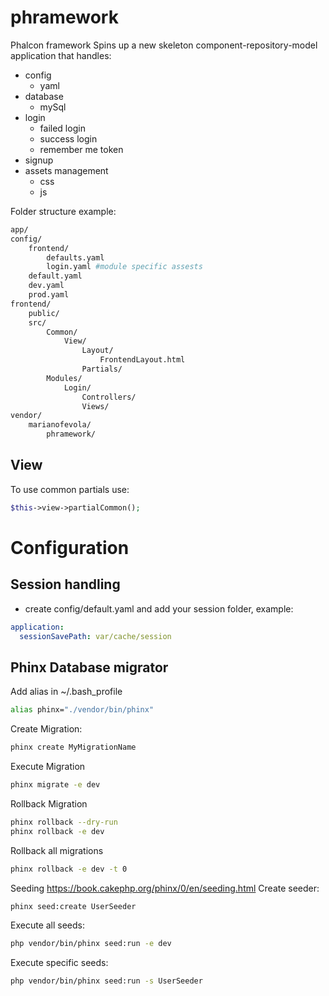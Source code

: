 # phramework
Phalcon framework
Spins up a new skeleton component-repository-model application that handles:
- config
    - yaml
- database
    - mySql
- login
    - failed login
    - success login
    - remember me token
- signup
- assets management
    - css
    - js

Folder structure example:
```bash
app/
config/
    frontend/
        defaults.yaml
        login.yaml #module specific assests
    default.yaml
    dev.yaml
    prod.yaml
frontend/
    public/
    src/
        Common/
            View/
                Layout/
                    FrontendLayout.html
                Partials/
        Modules/
            Login/
                Controllers/
                Views/
vendor/
    marianofevola/
        phramework/
```
## View
To use common partials use:
```php
$this->view->partialCommon();
```
# Configuration
## Session handling
- create config/default.yaml and add your session folder, example:
```yaml
application:
  sessionSavePath: var/cache/session
```

## Phinx Database migrator
Add alias in ~/.bash_profile
```bash
alias phinx="./vendor/bin/phinx"
```
Create Migration: 
```bash
phinx create MyMigrationName
```
Execute Migration
```bash
phinx migrate -e dev
```
Rollback Migration
```bash
phinx rollback --dry-run
phinx rollback -e dev
```
Rollback all migrations
```bash
phinx rollback -e dev -t 0
```
Seeding https://book.cakephp.org/phinx/0/en/seeding.html
Create seeder:
```bash
phinx seed:create UserSeeder 
```
Execute all seeds:
```bash
php vendor/bin/phinx seed:run -e dev
```
Execute specific seeds:
```bash
php vendor/bin/phinx seed:run -s UserSeeder
